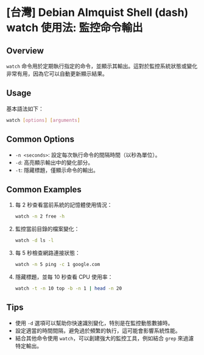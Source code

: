 # [台灣] Debian Almquist Shell (dash) watch 使用法: 監控命令輸出

## Overview
`watch` 命令用於定期執行指定的命令，並顯示其輸出。這對於監控系統狀態或變化非常有用，因為它可以自動更新顯示結果。

## Usage
基本語法如下：
```sh
watch [options] [arguments]
```

## Common Options
- `-n <seconds>`: 設定每次執行命令的間隔時間（以秒為單位）。
- `-d`: 高亮顯示輸出中的變化部分。
- `-t`: 隱藏標題，僅顯示命令的輸出。

## Common Examples
1. 每 2 秒查看當前系統的記憶體使用情況：
   ```sh
   watch -n 2 free -h
   ```

2. 監控當前目錄的檔案變化：
   ```sh
   watch -d ls -l
   ```

3. 每 5 秒檢查網路連接狀態：
   ```sh
   watch -n 5 ping -c 1 google.com
   ```

4. 隱藏標題，並每 10 秒查看 CPU 使用率：
   ```sh
   watch -t -n 10 top -b -n 1 | head -n 20
   ```

## Tips
- 使用 `-d` 選項可以幫助你快速識別變化，特別是在監控動態數據時。
- 設定適當的時間間隔，避免過於頻繁的執行，這可能會影響系統性能。
- 結合其他命令使用 `watch`，可以創建強大的監控工具，例如結合 `grep` 來過濾特定輸出。